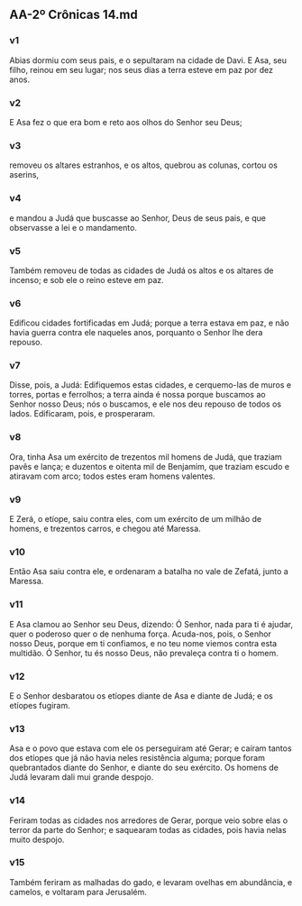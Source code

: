 ## AA-2º Crônicas 14.md
### v1
 Abias dormiu com seus pais, e o sepultaram na cidade de Davi. E Asa, seu filho, reinou em seu lugar; nos seus dias a terra esteve em paz por dez anos.
### v2
 E Asa fez o que era bom e reto aos olhos do Senhor seu Deus;
### v3
 removeu os altares estranhos, e os altos, quebrou as colunas, cortou os aserins,
### v4
 e mandou a Judá que buscasse ao Senhor, Deus de seus pais, e que observasse a lei e o mandamento.
### v5
 Também removeu de todas as cidades de Judá os altos e os altares de incenso; e sob ele o reino esteve em paz.
### v6
 Edificou cidades fortificadas em Judá; porque a terra estava em paz, e não havia guerra contra ele naqueles anos, porquanto o Senhor lhe dera repouso.
### v7
 Disse, pois, a Judá: Edifiquemos estas cidades, e cerquemo-las de muros e torres, portas e ferrolhos; a terra ainda é nossa porque buscamos ao Senhor nosso Deus; nós o buscamos, e ele nos deu repouso de todos os lados. Edificaram, pois, e prosperaram.
### v8
 Ora, tinha Asa um exército de trezentos mil homens de Judá, que traziam pavês e lança; e duzentos e oitenta mil de Benjamim, que traziam escudo e atiravam com arco; todos estes eram homens valentes.
### v9
 E Zerá, o etíope, saiu contra eles, com um exército de um milhão de homens, e trezentos carros, e chegou até Maressa.
### v10
 Então Asa saiu contra ele, e ordenaram a batalha no vale de Zefatá, junto a Maressa.
### v11
 E Asa clamou ao Senhor seu Deus, dizendo: Ó Senhor, nada para ti é ajudar, quer o poderoso quer o de nenhuma força. Acuda-nos, pois, o Senhor nosso Deus, porque em ti confiamos, e no teu nome viemos contra esta multidão. Ó Senhor, tu és nosso Deus, não prevaleça contra ti o homem.
### v12
 E o Senhor desbaratou os etíopes diante de Asa e diante de Judá; e os etíopes fugiram.
### v13
 Asa e o povo que estava com ele os perseguiram até Gerar; e caíram tantos dos etíopes que já não havia neles resistência alguma; porque foram quebrantados diante do Senhor, e diante do seu exército. Os homens de Judá levaram dali mui grande despojo.
### v14
 Feriram todas as cidades nos arredores de Gerar, porque veio sobre elas o terror da parte do Senhor; e saquearam todas as cidades, pois havia nelas muito despojo.
### v15
 Também feriram as malhadas do gado, e levaram ovelhas em abundância, e camelos, e voltaram para Jerusalém.
